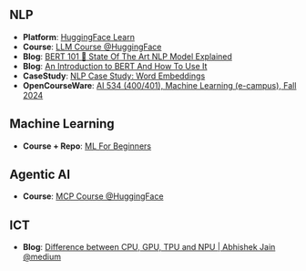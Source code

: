 ## NLP
- **Platform**: [HuggingFace Learn](https://huggingface.co/learn)
- **Course**: [LLM Course @HuggingFace](https://huggingface.co/learn/llm-course/chapter0/1?fw=pt)
- **Blog**: [BERT 101 🤗 State Of The Art NLP Model Explained](https://huggingface.co/blog/bert-101)
- **Blog**: [An Introduction to BERT And How To Use It](https://wandb.ai/mukilan/BERT_Sentiment_Analysis/reports/An-Introduction-to-BERT-And-How-To-Use-It--VmlldzoyNTIyOTA1)
- **CaseStudy**: [NLP Case Study: Word Embeddings](https://web.engr.oregonstate.edu/~huanlian/teaching/ML/2024fall/unit4/word_embeddings.html#exploration-4.2-nlp-case-study-word-embeddings)
- **OpenCourseWare**: [AI 534 (400/401), Machine Learning (e-campus), Fall 2024](https://web.engr.oregonstate.edu/~huanlian/teaching/ML/2024fall/)


## Machine Learning
- **Course + Repo**: [ML For Beginners](https://github.com/microsoft/ML-For-Beginners)


## Agentic AI
- **Course**: [MCP Course @HuggingFace](https://huggingface.co/learn/mcp-course/unit0/introduction)



## ICT 
- **Blog**: [Difference between CPU, GPU, TPU and NPU | Abhishek Jain @medium](https://medium.com/@abhishekjainindore24/difference-between-cpu-gpu-tpu-and-npu-09fca09f0bb6)
